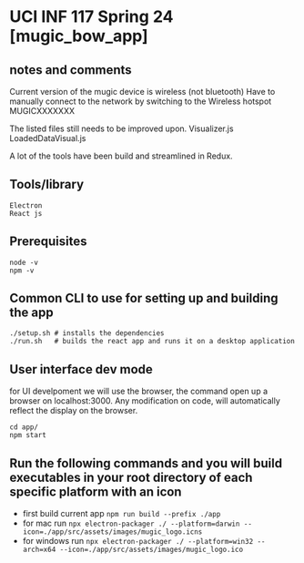 # UCI INF 117 Spring 24 [mugic_bow_app]

## notes and comments
Current version of the mugic device is wireless (not bluetooth)
Have to manually connect to the network by switching to the Wireless hotspot MUGICXXXXXXX

The listed files still needs to be improved upon.
Visualizer.js
LoadedDataVisual.js

A lot of the tools have been build and streamlined in Redux. 

## Tools/library
```
Electron
React js
```

## Prerequisites
```
node -v
npm -v
```

## Common CLI to use for setting up and building the app 
```
./setup.sh # installs the dependencies
./run.sh   # builds the react app and runs it on a desktop application
``` 

## User interface dev mode
for UI develpoment we will use the browser, the command open up a browser on localhost:3000. Any modification on code, will automatically reflect the display on the browser.

```
cd app/
npm start
```


## Run the following commands and you will build executables in your root directory of each specific platform with an icon
- first build current app `npm run build --prefix ./app`
- for mac run `npx electron-packager ./ --platform=darwin --icon=./app/src/assets/images/mugic_logo.icns`
- for windows run `npx electron-packager ./ --platform=win32 --arch=x64 --icon=./app/src/assets/images/mugic_logo.ico`